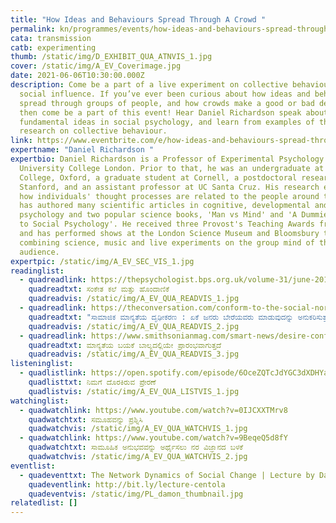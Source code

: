 ```yaml
---
title: "How Ideas and Behaviours Spread Through A Crowd "
permalink: kn/programmes/events/how-ideas-and-behaviours-spread-through-a-crowd/
cata: transmission
catb: experimenting
thumb: /static/img/D_EXHIBIT_QUA_ATNVIS_1.jpg
cover: /static/img/A_EV_Coverimage.jpg
date: 2021-06-06T10:30:00.000Z
description: Come be a part of a live experiment on collective behaviour and
  social influence. If you’ve ever been curious about how ideas and behaviours
  spread through groups of people, and how crowds make a good or bad decision,
  then come be a part of this event! Hear Daniel Richardson speak about
  fundamental ideas in social psychology, and learn from examples of the latest
  research on collective behaviour.
link: https://www.eventbrite.com/e/how-ideas-and-behaviours-spread-through-a-crowd-event-registration-145820000547
expertname: "Daniel Richardson "
expertbio: Daniel Richardson is a Professor of Experimental Psychology at
  University College London. Prior to that, he was an undergraduate at Magdalen
  College, Oxford, a graduate student at Cornell, a postdoctoral researcher at
  Stanford, and an assistant professor at UC Santa Cruz. His research examines
  how individuals' thought processes are related to the people around them. He
  has authored many scientific articles in cognitive, developmental and social
  psychology and two popular science books, 'Man vs Mind' and 'A Dummies Guide
  to Social Psychology'. He received three Provost's Teaching Awards from UCL,
  and has performed shows at the London Science Museum and Bloomsbury theatre
  combining science, music and live experiments on the group mind of the
  audience.
expertpic: /static/img/A_EV_SEC_VIS_1.jpg
readinglist:
  - quadreadlink: https://thepsychologist.bps.org.uk/volume-31/june-2018/synchrony-and-art-signalling
    quadreadtxt: ಸಂಕೇತ ಕಲೆ ಮತ್ತು ಹೊಂದಾಣಿಕೆ
    quadreadvis: /static/img/A_EV_QUA_READVIS_1.jpg
  - quadreadlink: https://theconversation.com/conform-to-the-social-norm-why-people-follow-what-other-people-do-107446
    quadreadtxt: "ಸಾಮಾಜಿಕ ಮಾನ್ಯತೆಯ ದೃಢೀಕರಣ : ಏಕೆ ಜನರು ಬೇರೆಯವರು ಮಾಡುವುದನ್ನು ಅನುಕರಿಸುತ್ತಾರೆ?"
    quadreadvis: /static/img/A_EV_QUA_READVIS_2.jpg
  - quadreadlink: https://www.smithsonianmag.com/smart-news/desire-conform-starts-toddlers-180954535/
    quadreadtxt: ಮಾನ್ಯತೆಯ ಬಯಕೆ ಬಾಲ್ಯದಲ್ಲಿಯೇ ಪ್ರಾರಂಭವಾಗುತ್ತದೆ
    quadreadvis: /static/img/A_EV_QUA_READVIS_3.jpg
listeninglist:
  - quadlistlink: https://open.spotify.com/episode/6OceZQTcJdYGC3dXDHYa9w
    quadlisttxt: ನಿಮಗೆ ದೊರಕಿರುವ ಪ್ರೇರಣೆ
    quadlistvis: /static/img/A_EV_QUA_LISTVIS_1.jpg
watchinglist:
  - quadwatchlink: https://www.youtube.com/watch?v=0IJCXXTMrv8
    quadwatchtxt: ಸಮೂಹವನ್ನು ಪ್ರಶ್ನಿಸಿ
    quadwatchvis: /static/img/A_EV_QUA_WATCHVIS_1.jpg
  - quadwatchlink: https://www.youtube.com/watch?v=9BeqeQ5d8fY
    quadwatchtxt: ಸಾಮೂಹಿಕ ಅನುಭವವನ್ನು ಅರ್ಥೈಸಲು ನರ ವಿಜ್ಞಾನದ ಬಳಕೆ
    quadwatchvis: /static/img/A_EV_QUA_WATCHVIS_2.jpg
eventlist:
  - quadeventtxt: The Network Dynamics of Social Change | Lecture by Damon Centola
    quadeventlink: http://bit.ly/lecture-centola
    quadeventvis: /static/img/PL_damon_thumbnail.jpg
relatedlist: []
---
```

